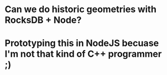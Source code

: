 # Can we do historic geometries with RocksDB + Node?

# Prototyping this in NodeJS becuase I'm not that kind of C++ programmer ;) 
